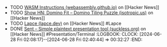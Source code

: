 - TODO [WASM Instructions (webassembly.github.io)](https://news.ycombinator.com/item?id=39419010) on [[Hacker News]]
- TODO [Show HN: Domino Fit – Domino Tiling Puzzle (isotropic.us)](https://news.ycombinator.com/item?id=39420966) on [[Hacker News]]
- TODO [Lapce (lapce.dev)](https://news.ycombinator.com/item?id=39421090) on [[Hacker News]] #Lapce
- DONE [Sent – Simple plaintext presentation tool (suckless.org)](https://news.ycombinator.com/item?id=39421618) on [[Hacker News]] #Presentation/Terminal
  :LOGBOOK:
  CLOCK: [2024-06-28 Fri 02:08:17]--[2024-06-28 Fri 02:40:44] =>  00:32:27
  :END: